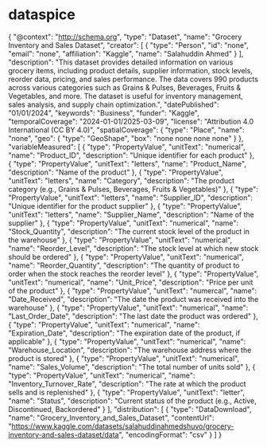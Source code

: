 # dataspice
 
{
  "@context": "http://schema.org",
  "type": "Dataset",
  "name": "Grocery Inventory and Sales Dataset",
  "creator": [
    {
      "type": "Person",
      "id": "none",
      "email": "none",
      "affiliation": "Kaggle",
      "name": "Salahuddin Ahmed"
    }
  ],
  "description": "This dataset provides detailed information on various grocery items, including product details, supplier information, stock levels, reorder data, pricing, and sales performance. The data covers 990 products across various categories such as Grains & Pulses, Beverages, Fruits & Vegetables, and more. The dataset is useful for inventory management, sales analysis, and supply chain optimization.",
  "datePublished": "01/01/2024",
  "keywords": "Business",
  "funder": "Kaggle",
  "temporalCoverage": "2024-01-01/2025-03-09",
  "license": "Attribution 4.0 International (CC BY 4.0)",
  "spatialCoverage": {
    "type": "Place",
    "name": "none",
    "geo": {
      "type": "GeoShape",
      "box": "none none none none"
    }
  },
  "variableMeasured": [
    {
      "type": "PropertyValue",
      "unitText": "numerical",
      "name": "Product_ID",
      "description": "Unique identifier for each product"
    },
    {
      "type": "PropertyValue",
      "unitText": "letters",
      "name": "Product_Name",
      "description": "Name of the product"
    },
    {
      "type": "PropertyValue",
      "unitText": "letters",
      "name": "Category",
      "description": "The product category (e.g., Grains & Pulses, Beverages, Fruits & Vegetables)"
    },
    {
      "type": "PropertyValue",
      "unitText": "letters",
      "name": "Supplier_ID",
      "description": "Unique identifier for the product supplier"
    },
    {
      "type": "PropertyValue",
      "unitText": "letters",
      "name": "Supplier_Name",
      "description": "Name of the supplier"
    },
    {
      "type": "PropertyValue",
      "unitText": "numerical",
      "name": "Stock_Quantity",
      "description": "The current stock level of the product in the warehouse"
    },
    {
      "type": "PropertyValue",
      "unitText": "numerical",
      "name": "Reorder_Level",
      "description": "The stock level at which new stock should be ordered"
    },
    {
      "type": "PropertyValue",
      "unitText": "numerical",
      "name": "Reorder_Quantity",
      "description": "The quantity of product to order when the stock reaches the reorder level"
    },
    {
      "type": "PropertyValue",
      "unitText": "numerical",
      "name": "Unit_Price",
      "description": "Price per unit of the product"
    },
    {
      "type": "PropertyValue",
      "unitText": "numercal",
      "name": "Date_Received",
      "description": "The date the product was received into the warehouse"
    },
    {
      "type": "PropertyValue",
      "unitText": "numerical",
      "name": "Last_Order_Date",
      "description": "The last date the product was ordered"
    },
    {
      "type": "PropertyValue",
      "unitText": "numerical",
      "name": "Expiration_Date",
      "description": "The expiration date of the product, if applicable"
    },
    {
      "type": "PropertyValue",
      "unitText": "numerical",
      "name": "Warehouse_Location",
      "description": "The warehouse address where the product is stored"
    },
    {
      "type": "PropertyValue",
      "unitText": "numerical",
      "name": "Sales_Volume",
      "description": "The total number of units sold"
    },
    {
      "type": "PropertyValue",
      "unitText": "numerical",
      "name": "Inventory_Turnover_Rate",
      "description": "The rate at which the product sells and is replenished"
    },
    {
      "type": "PropertyValue",
      "unitText": "letter",
      "name": "Status",
      "description": "Current status of the product (e.g., Active, Discontinued, Backordered"
    }
  ],
  "distribution": [
    {
      "type": "DataDownload",
      "name": "Grocery_Inventory_and_Sales_Dataset",
      "contentUrl": "https://www.kaggle.com/datasets/salahuddinahmedshuvo/grocery-inventory-and-sales-dataset/data",
      "encodingFormat": "csv"
    }
  ]
}

